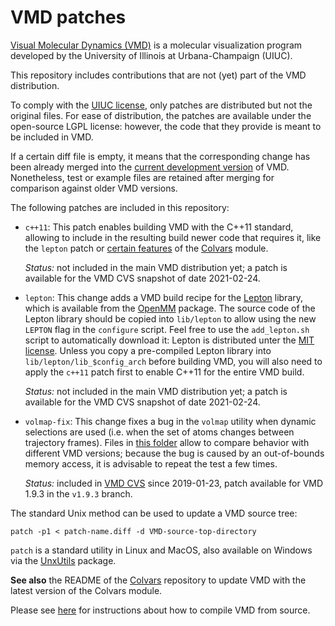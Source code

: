 # VMD patches

[Visual Molecular Dynamics (VMD)](http://www.ks.uiuc.edu/Research/vmd) is a molecular visualization program developed by the University of Illinois at Urbana-Champaign (UIUC).

This repository includes contributions that are not (yet) part of the VMD distribution.

To comply with the [UIUC license](http://www.ks.uiuc.edu/Research/vmd/current/LICENSE.html), only patches are distributed but not the original files.  For ease of distribution, the patches are available under the open-source LGPL license: however, the code that they provide is meant to be included in VMD.

If a certain diff file is empty, it means that the corresponding change has been already merged into the [current development version](https://www.ks.uiuc.edu/Research/vmd/doxygen/cvsget.html) of VMD.  Nonetheless, test or example files are retained after merging for comparison against older VMD versions.

The following patches are included in this repository:


- `c++11`: This patch enables building VMD with the C++11 standard, allowing to include in the resulting build newer code that requires it, like the `lepton` patch or [certain features](https://colvars.github.io/README-c++11.html) of the [Colvars](https://colvars.github.io) module.

  _Status:_ not included in the main VMD distribution yet; a patch is available for the VMD CVS snapshot of date 2021-02-24.


- `lepton`: This change adds a VMD build recipe for the [Lepton](https://simtk.org/projects/lepton) library, which is available from the [OpenMM](https://github.com/openmm/openmm) package.  The source code of the Lepton library should be copied into `lib/lepton` to allow using the new `LEPTON` flag in the `configure` script.  Feel free to use the `add_lepton.sh` script to automatically download it: Lepton is distributed unter the [MIT license](https://opensource.org/licenses/MIT).  Unless you copy a pre-compiled Lepton library into `lib/lepton/lib_$config_arch` before building VMD, you will also need to apply the `c++11` patch first to enable C++11 for the entire VMD build.

  _Status:_ not included in the main VMD distribution yet; a patch is available for the VMD CVS snapshot of date 2021-02-24.


- `volmap-fix`: This change fixes a bug in the `volmap` utility when dynamic selections are used (i.e. when the set of atoms changes between trajectory frames).  Files in [this folder](volmap-fix/test) allow to compare behavior with different VMD versions; because the bug is caused by an out-of-bounds memory access, it is advisable to repeat the test a few times.

  _Status:_ included in [VMD CVS](https://www.ks.uiuc.edu/Research/vmd/doxygen/cvsget.html) since 2019-01-23, patch available for VMD 1.9.3 in the `v1.9.3` branch.

The standard Unix method can be used to update a VMD source tree:
```
patch -p1 < patch-name.diff -d VMD-source-top-directory
```
`patch` is a standard utility in Linux and MacOS, also available on Windows via the [UnxUtils](https://sourceforge.net/projects/unxutils/) package.

**See also** the README of the [Colvars](https://github.com/Colvars/colvars) repository to update VMD with the latest version of the Colvars module.

Please see [here](http://www.ks.uiuc.edu/Research/vmd/doxygen/compiling.html#compiling) for instructions about how to compile VMD from source.
